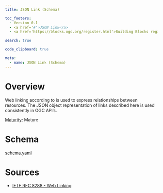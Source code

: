 ```yaml
---
title: JSON Link (Schema)

toc_footers:
  - Version 0.1
  - <a href='#'>JSON Link</a>
  - <a href='https://blocks.ogc.org/register.html'>Building Blocks register</a>

search: true

code_clipboard: true

meta:
  - name: JSON Link (Schema)
---
```


# Overview

Web linking according to <a href=''></a> is used to express relationships between resources. The JSON object representation of links described here is used consistently in OGC API’s.

[Maturity](https://github.com/cportele/ogcapi-building-blocks#building-block-maturity): Mature

# Schema

[schema.yaml](https://opengeospatial.github.io/bblocks/registereditems/ogc-utils/json-link/schema.yaml)
# Sources

* [IETF RFC 8288 - Web Linking](https://www.rfc-editor.org/rfc/rfc8288.txt)
